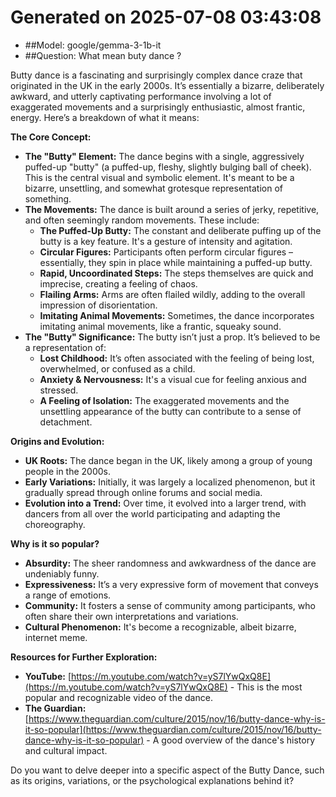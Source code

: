 # Generated on 2025-07-08 03:43:08

- ##Model: google/gemma-3-1b-it
- ##Question: What mean buty dance ?

Butty dance is a fascinating and surprisingly complex dance craze that originated in the UK in the early 2000s. It’s essentially a bizarre, deliberately awkward, and utterly captivating performance involving a lot of exaggerated movements and a surprisingly enthusiastic, almost frantic, energy. Here’s a breakdown of what it means:

**The Core Concept:**

* **The "Butty" Element:** The dance begins with a single, aggressively puffed-up "butty" (a puffed-up, fleshy, slightly bulging ball of cheek). This is the central visual and symbolic element. It's meant to be a bizarre, unsettling, and somewhat grotesque representation of something.
* **The Movements:** The dance is built around a series of jerky, repetitive, and often seemingly random movements. These include:
    * **The Puffed-Up Butty:** The constant and deliberate puffing up of the butty is a key feature. It's a gesture of intensity and agitation.
    * **Circular Figures:**  Participants often perform circular figures – essentially, they spin in place while maintaining a puffed-up butty.
    * **Rapid, Uncoordinated Steps:**  The steps themselves are quick and imprecise, creating a feeling of chaos.
    * **Flailing Arms:** Arms are often flailed wildly, adding to the overall impression of disorientation.
    * **Imitating Animal Movements:**  Sometimes, the dance incorporates imitating animal movements, like a frantic, squeaky sound.
* **The "Butty" Significance:** The butty isn’t just a prop. It’s believed to be a representation of:
    * **Lost Childhood:** It’s often associated with the feeling of being lost, overwhelmed, or confused as a child.
    * **Anxiety & Nervousness:**  It's a visual cue for feeling anxious and stressed.
    * **A Feeling of Isolation:** The exaggerated movements and the unsettling appearance of the butty can contribute to a sense of detachment.


**Origins and Evolution:**

* **UK Roots:** The dance began in the UK, likely among a group of young people in the 2000s.
* **Early Variations:**  Initially, it was largely a localized phenomenon, but it gradually spread through online forums and social media.
* **Evolution into a Trend:** Over time, it evolved into a larger trend, with dancers from all over the world participating and adapting the choreography.


**Why is it so popular?**

* **Absurdity:**  The sheer randomness and awkwardness of the dance are undeniably funny.
* **Expressiveness:** It’s a very expressive form of movement that conveys a range of emotions.
* **Community:** It fosters a sense of community among participants, who often share their own interpretations and variations.
* **Cultural Phenomenon:** It's become a recognizable, albeit bizarre, internet meme.


**Resources for Further Exploration:**

* **YouTube:** [https://m.youtube.com/watch?v=yS7lYwQxQ8E](https://m.youtube.com/watch?v=yS7lYwQxQ8E) - This is the most popular and recognizable video of the dance.
* **The Guardian:** [https://www.theguardian.com/culture/2015/nov/16/butty-dance-why-is-it-so-popular](https://www.theguardian.com/culture/2015/nov/16/butty-dance-why-is-it-so-popular) - A good overview of the dance's history and cultural impact.

Do you want to delve deeper into a specific aspect of the Butty Dance, such as its origins, variations, or the psychological explanations behind it?
